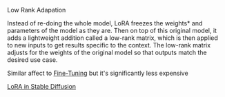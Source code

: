 Low Rank Adapation

Instead of re-doing the whole model, LoRA freezes the weights* and parameters of the model as they are. Then on top of this original model, it adds a lightweight addition called a low-rank matrix, which is then applied to new inputs to get results specific to the context. The low-rank matrix adjusts for the weights of the original model so that outputs match the desired use case.

Similar affect to [Fine-Tuning](./Fine-Tuning) but it's significantly less expensive

[LoRA in Stable Diffusion](https://machinelearningmastery.com/using-lora-in-stable-diffusion/)